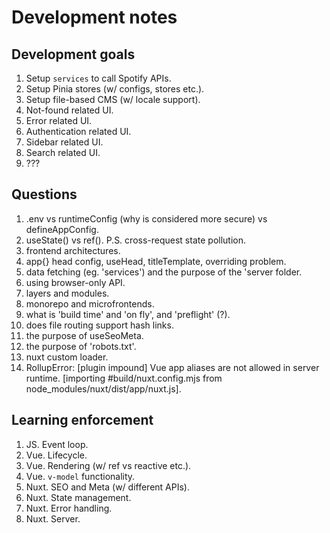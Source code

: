 # Development notes

## Development goals

1. Setup `services` to call Spotify APIs.
2. Setup Pinia stores (w/ configs, stores etc.).
3. Setup file-based CMS (w/ locale support).
4. Not-found related UI.
5. Error related UI.
6. Authentication related UI.
7. Sidebar related UI.
8. Search related UI.
9. ???

## Questions

1. .env vs runtimeConfig (why is considered more secure) vs defineAppConfig.
2. useState() vs ref(). P.S. cross-request state pollution.
3. frontend architectures.
4. app{} head config, useHead, titleTemplate, overriding problem.
5. data fetching (eg. 'services') and the purpose of the 'server folder.
6. using browser-only API.
7. layers and modules.
8. monorepo and microfrontends.
9. what is 'build time' and 'on fly', and 'preflight' (?).
10. does file routing support hash links.
11. the purpose of useSeoMeta.
12. the purpose of 'robots.txt'.
13. nuxt custom loader.
14. RollupError: [plugin impound] Vue app aliases are not allowed in server runtime. [importing #build/nuxt.config.mjs from node_modules/nuxt/dist/app/nuxt.js].

## Learning enforcement

1. JS. Event loop.
2. Vue. Lifecycle.
3. Vue. Rendering (w/ ref vs reactive etc.).
4. Vue. `v-model` functionality.
5. Nuxt. SEO and Meta (w/ different APIs).
6. Nuxt. State management.
7. Nuxt. Error handling.
8. Nuxt. Server.
